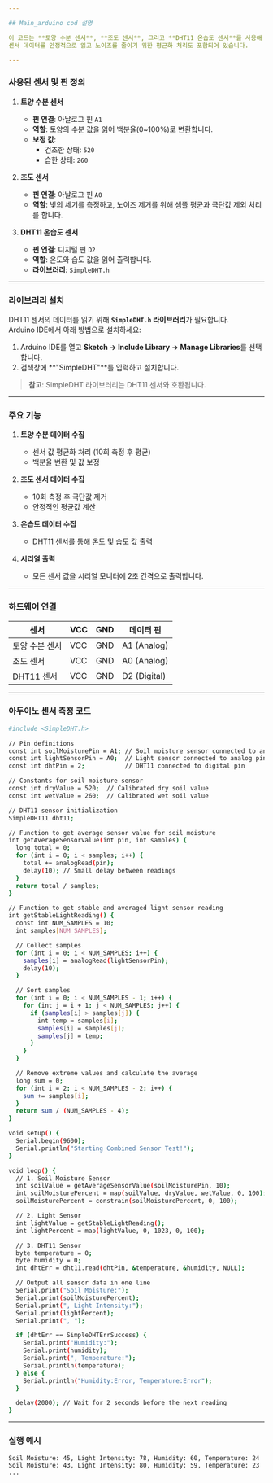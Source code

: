 ```yaml
---

## Main_arduino cod 설명

이 코드는 **토양 수분 센서**, **조도 센서**, 그리고 **DHT11 온습도 센서**를 사용해 환경 데이터를 수집하고 시리얼 모니터를 통해 출력하는 코드입니다. 
센서 데이터를 안정적으로 읽고 노이즈를 줄이기 위한 평균화 처리도 포함되어 있습니다.

---
```


### 사용된 센서 및 핀 정의

1. **토양 수분 센서**  
   - **핀 연결**: 아날로그 핀 `A1`  
   - **역할**: 토양의 수분 값을 읽어 백분율(0~100%)로 변환합니다.  
   - **보정 값**:  
      - 건조한 상태: `520`  
      - 습한 상태: `260`  

2. **조도 센서**  
   - **핀 연결**: 아날로그 핀 `A0`  
   - **역할**: 빛의 세기를 측정하고, 노이즈 제거를 위해 샘플 평균과 극단값 제외 처리를 합니다.  

3. **DHT11 온습도 센서**  
   - **핀 연결**: 디지털 핀 `D2`  
   - **역할**: 온도와 습도 값을 읽어 출력합니다.  
   - **라이브러리**: `SimpleDHT.h`  

---

### 라이브러리 설치

DHT11 센서의 데이터를 읽기 위해 **`SimpleDHT.h` 라이브러리**가 필요합니다.  
Arduino IDE에서 아래 방법으로 설치하세요:

1. Arduino IDE를 열고 **Sketch -> Include Library -> Manage Libraries**를 선택합니다.  
2. 검색창에 **"SimpleDHT"**를 입력하고 설치합니다.  

> **참고**: SimpleDHT 라이브러리는 DHT11 센서와 호환됩니다.

---

### 주요 기능

1. **토양 수분 데이터 수집**  
   - 센서 값 평균화 처리 (10회 측정 후 평균)  
   - 백분율 변환 및 값 보정  

2. **조도 센서 데이터 수집**  
   - 10회 측정 후 극단값 제거  
   - 안정적인 평균값 계산  

3. **온습도 데이터 수집**  
   - DHT11 센서를 통해 온도 및 습도 값 출력  

4. **시리얼 출력**  
   - 모든 센서 값을 시리얼 모니터에 2초 간격으로 출력합니다.  

---

### 하드웨어 연결

| 센서             | VCC    | GND    | 데이터 핀     |
|------------------|--------|--------|---------------|
| 토양 수분 센서   | VCC    | GND    | A1 (Analog)   |
| 조도 센서        | VCC    | GND    | A0 (Analog)   |
| DHT11 센서       | VCC    | GND    | D2 (Digital)  |

---

### 아두이노 센서 측정 코드

```bash
#include <SimpleDHT.h>

// Pin definitions
const int soilMoisturePin = A1; // Soil moisture sensor connected to analog pin
const int lightSensorPin = A0;  // Light sensor connected to analog pin
const int dhtPin = 2;           // DHT11 connected to digital pin

// Constants for soil moisture sensor
const int dryValue = 520;  // Calibrated dry soil value
const int wetValue = 260;  // Calibrated wet soil value

// DHT11 sensor initialization
SimpleDHT11 dht11;

// Function to get average sensor value for soil moisture
int getAverageSensorValue(int pin, int samples) {
  long total = 0;
  for (int i = 0; i < samples; i++) {
    total += analogRead(pin);
    delay(10); // Small delay between readings
  }
  return total / samples;
}

// Function to get stable and averaged light sensor reading
int getStableLightReading() {
  const int NUM_SAMPLES = 10;
  int samples[NUM_SAMPLES];

  // Collect samples
  for (int i = 0; i < NUM_SAMPLES; i++) {
    samples[i] = analogRead(lightSensorPin);
    delay(10);
  }

  // Sort samples
  for (int i = 0; i < NUM_SAMPLES - 1; i++) {
    for (int j = i + 1; j < NUM_SAMPLES; j++) {
      if (samples[i] > samples[j]) {
        int temp = samples[i];
        samples[i] = samples[j];
        samples[j] = temp;
      }
    }
  }

  // Remove extreme values and calculate the average
  long sum = 0;
  for (int i = 2; i < NUM_SAMPLES - 2; i++) {
    sum += samples[i];
  }
  return sum / (NUM_SAMPLES - 4);
}

void setup() {
  Serial.begin(9600);
  Serial.println("Starting Combined Sensor Test!");
}

void loop() {
  // 1. Soil Moisture Sensor
  int soilValue = getAverageSensorValue(soilMoisturePin, 10);
  int soilMoisturePercent = map(soilValue, dryValue, wetValue, 0, 100);
  soilMoisturePercent = constrain(soilMoisturePercent, 0, 100);

  // 2. Light Sensor
  int lightValue = getStableLightReading();
  int lightPercent = map(lightValue, 0, 1023, 0, 100);

  // 3. DHT11 Sensor
  byte temperature = 0;
  byte humidity = 0;
  int dhtErr = dht11.read(dhtPin, &temperature, &humidity, NULL);

  // Output all sensor data in one line
  Serial.print("Soil Moisture:");
  Serial.print(soilMoisturePercent);
  Serial.print(", Light Intensity:");
  Serial.print(lightPercent);
  Serial.print(", ");

  if (dhtErr == SimpleDHTErrSuccess) {
    Serial.print("Humidity:");
    Serial.print(humidity);
    Serial.print(", Temperature:");
    Serial.println(temperature);
  } else {
    Serial.println("Humidity:Error, Temperature:Error");
  }

  delay(2000); // Wait for 2 seconds before the next reading
}
```
---
### 실행 예시

```
Soil Moisture: 45, Light Intensity: 78, Humidity: 60, Temperature: 24
Soil Moisture: 43, Light Intensity: 80, Humidity: 59, Temperature: 23
...
